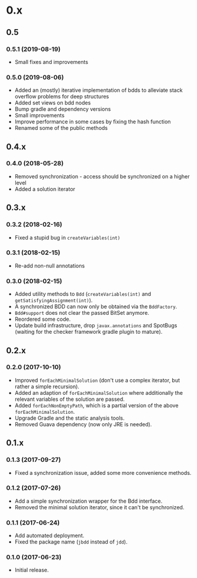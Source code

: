 # 0.x

## 0.5

### 0.5.1 (2019-08-19)

* Small fixes and improvements

### 0.5.0 (2019-08-06)

* Added an (mostly) iterative implementation of bdds to alleviate stack overflow problems for deep structures
* Added set views on bdd nodes
* Bump gradle and dependency versions
* Small improvements
* Improve performance in some cases by fixing the hash function
* Renamed some of the public methods

## 0.4.x

### 0.4.0 (2018-05-28)

 * Removed synchronization - access should be synchronized on a higher level
 * Added a solution iterator

## 0.3.x

### 0.3.2 (2018-02-16)

 * Fixed a stupid bug in `createVariables(int)`

### 0.3.1 (2018-02-15)

 * Re-add non-null annotations

### 0.3.0 (2018-02-15)

 * Added utility methods to `Bdd` (`createVariables(int)` and `getSatisfyingAssignment(int)`).
 * A synchronized BDD can now only be obtained via the `BddFactory`.
 * `Bdd#support` does not clear the passed BitSet anymore.
 * Reordered some code.
 * Update build infrastructure, drop `javax.annotations` and SpotBugs (waiting for the checker framework gradle plugin to mature).

## 0.2.x

### 0.2.0 (2017-10-10)

 * Improved `forEachMinimalSolution` (don't use a complex iterator, but rather a simple recursion).
 * Added an adaption of `forEachMinimalSolution` where additionally the relevant variables of the solution are passed.
 * Added `forEachNonEmptyPath`, which is a partial version of the above `forEachMinimalSolution`.
 * Upgrade Gradle and the static analysis tools.
 * Removed Guava dependency (now only JRE is needed).

## 0.1.x

### 0.1.3 (2017-09-27)

 * Fixed a synchronization issue, added some more convenience methods.

### 0.1.2 (2017-07-26)

 * Add a simple synchronization wrapper for the Bdd interface.
 * Removed the minimal solution iterator, since it can't be synchronized.

### 0.1.1 (2017-06-24)

 * Add automated deployment.
 * Fixed the package name (`jbdd` instead of `jdd`).

### 0.1.0 (2017-06-23)

 + Initial release.
